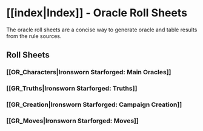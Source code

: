 # [[index|Index]] - Oracle Roll Sheets
The oracle roll sheets are a concise way to generate oracle and table results from the rule sources.

## Roll Sheets
### [[OR_Characters|Ironsworn Starforged: Main Oracles]]
### [[GR_Truths|Ironsworn Starforged: Truths]]
### [[GR_Creation|Ironsworn Starforged: Campaign Creation]]
### [[GR_Moves|Ironsworn Starforged: Moves]]